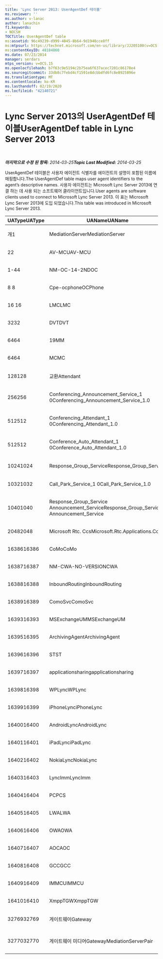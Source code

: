 ```yaml
---
title: 'Lync Server 2013: UserAgentDef 테이블'
ms.reviewer: ''
ms.author: v-lanac
author: lanachin
f1.keywords:
- NOCSH
TOCTitle: UserAgentDef table
ms:assetid: 96c49239-d999-4045-8b64-9d1940cce8ff
ms:mtpsurl: https://technet.microsoft.com/en-us/library/JJ205100(v=OCS.15)
ms:contentKeyID: 48184860
ms.date: 07/23/2014
manager: serdars
mtps_version: v=OCS.15
ms.openlocfilehash: b7f63c9e5194c2b75ea6f637acec7201c86178e4
ms.sourcegitcommit: 33db8c7febd4cf1591e8dcbbdfd6fc8e8925896e
ms.translationtype: MT
ms.contentlocale: ko-KR
ms.lasthandoff: 02/19/2020
ms.locfileid: "42140721"
---
```

<div data-xmlns="http://www.w3.org/1999/xhtml">

<div class="topic" data-xmlns="http://www.w3.org/1999/xhtml" data-msxsl="urn:schemas-microsoft-com:xslt" data-cs="http://msdn.microsoft.com/">

<div data-asp="https://msdn2.microsoft.com/asp">

# <a name="useragentdef-table-in-lync-server-2013"></a><span data-ttu-id="f6d99-102">Lync Server 2013의 UserAgentDef 테이블</span><span class="sxs-lookup"><span data-stu-id="f6d99-102">UserAgentDef table in Lync Server 2013</span></span>

</div>

<div id="mainSection">

<div id="mainBody">

<span> </span>

<span data-ttu-id="f6d99-103">_**마지막으로 수정 된 항목:** 2014-03-25_</span><span class="sxs-lookup"><span data-stu-id="f6d99-103">_**Topic Last Modified:** 2014-03-25_</span></span>

<span data-ttu-id="f6d99-104">UserAgentDef 테이블은 사용자 에이전트 식별자를 에이전트의 설명이 포함된 이름에 매핑합니다.</span><span class="sxs-lookup"><span data-stu-id="f6d99-104">The UserAgentDef table maps user agent identifiers to the agent’s descriptive names.</span></span> <span data-ttu-id="f6d99-105">사용자 에이전트는 Microsoft Lync Server 2013에 연결 하는 데 사용 되는 소프트웨어 클라이언트입니다.</span><span class="sxs-lookup"><span data-stu-id="f6d99-105">User agents are software clients used to connect to Microsoft Lync Server 2013.</span></span> <span data-ttu-id="f6d99-106">이 표는 Microsoft Lync Server 2013에 도입 되었습니다.</span><span class="sxs-lookup"><span data-stu-id="f6d99-106">This table was introduced in Microsoft Lync Server 2013.</span></span>


<table>
<colgroup>
<col style="width: 33%" />
<col style="width: 33%" />
<col style="width: 33%" />
</colgroup>
<thead>
<tr class="header">
<th><span data-ttu-id="f6d99-107">UAType</span><span class="sxs-lookup"><span data-stu-id="f6d99-107">UAType</span></span></th>
<th><span data-ttu-id="f6d99-108">UAName</span><span class="sxs-lookup"><span data-stu-id="f6d99-108">UAName</span></span></th>
<th><span data-ttu-id="f6d99-109">UACategory</span><span class="sxs-lookup"><span data-stu-id="f6d99-109">UACategory</span></span></th>
</tr>
</thead>
<tbody>
<tr class="odd">
<td><p><span data-ttu-id="f6d99-110">개</span><span class="sxs-lookup"><span data-stu-id="f6d99-110">1</span></span></p></td>
<td><p><span data-ttu-id="f6d99-111">MediationServer</span><span class="sxs-lookup"><span data-stu-id="f6d99-111">MediationServer</span></span></p></td>
<td><p><span data-ttu-id="f6d99-112">MediationServer</span><span class="sxs-lookup"><span data-stu-id="f6d99-112">MediationServer</span></span></p></td>
</tr>
<tr class="even">
<td><p><span data-ttu-id="f6d99-113">2</span><span class="sxs-lookup"><span data-stu-id="f6d99-113">2</span></span></p></td>
<td><p><span data-ttu-id="f6d99-114">AV-MCU</span><span class="sxs-lookup"><span data-stu-id="f6d99-114">AV-MCU</span></span></p></td>
<td><p><span data-ttu-id="f6d99-115">AV-MCU</span><span class="sxs-lookup"><span data-stu-id="f6d99-115">AV-MCU</span></span></p></td>
</tr>
<tr class="odd">
<td><p><span data-ttu-id="f6d99-116">1-4</span><span class="sxs-lookup"><span data-stu-id="f6d99-116">4</span></span></p></td>
<td><p><span data-ttu-id="f6d99-117">NM-OC-14-2ND</span><span class="sxs-lookup"><span data-stu-id="f6d99-117">OC</span></span></p></td>
<td><p><span data-ttu-id="f6d99-118">NM-OC-14-2ND</span><span class="sxs-lookup"><span data-stu-id="f6d99-118">OC</span></span></p></td>
</tr>
<tr class="even">
<td><p><span data-ttu-id="f6d99-119">8 </span><span class="sxs-lookup"><span data-stu-id="f6d99-119">8</span></span></p></td>
<td><p><span data-ttu-id="f6d99-120">Cpe-ocphone</span><span class="sxs-lookup"><span data-stu-id="f6d99-120">OCPhone</span></span></p></td>
<td><p><span data-ttu-id="f6d99-121">Cpe-ocphone</span><span class="sxs-lookup"><span data-stu-id="f6d99-121">OCPhone</span></span></p></td>
</tr>
<tr class="odd">
<td><p><span data-ttu-id="f6d99-122">16 </span><span class="sxs-lookup"><span data-stu-id="f6d99-122">16</span></span></p></td>
<td><p><span data-ttu-id="f6d99-123">LMC</span><span class="sxs-lookup"><span data-stu-id="f6d99-123">LMC</span></span></p></td>
<td><p><span data-ttu-id="f6d99-124">LMC</span><span class="sxs-lookup"><span data-stu-id="f6d99-124">LMC</span></span></p></td>
</tr>
<tr class="even">
<td><p><span data-ttu-id="f6d99-125">32</span><span class="sxs-lookup"><span data-stu-id="f6d99-125">32</span></span></p></td>
<td><p><span data-ttu-id="f6d99-126">DVT</span><span class="sxs-lookup"><span data-stu-id="f6d99-126">DVT</span></span></p></td>
<td><p><span data-ttu-id="f6d99-127">DVT</span><span class="sxs-lookup"><span data-stu-id="f6d99-127">DVT</span></span></p></td>
</tr>
<tr class="odd">
<td><p><span data-ttu-id="f6d99-128">64</span><span class="sxs-lookup"><span data-stu-id="f6d99-128">64</span></span></p></td>
<td><p><span data-ttu-id="f6d99-129">19</span><span class="sxs-lookup"><span data-stu-id="f6d99-129">MM</span></span></p></td>
<td><p><span data-ttu-id="f6d99-130">19</span><span class="sxs-lookup"><span data-stu-id="f6d99-130">MM</span></span></p></td>
</tr>
<tr class="even">
<td><p><span data-ttu-id="f6d99-131">64</span><span class="sxs-lookup"><span data-stu-id="f6d99-131">64</span></span></p></td>
<td><p><span data-ttu-id="f6d99-132">MC</span><span class="sxs-lookup"><span data-stu-id="f6d99-132">MC</span></span></p></td>
<td><p><span data-ttu-id="f6d99-133">19</span><span class="sxs-lookup"><span data-stu-id="f6d99-133">MM</span></span></p></td>
</tr>
<tr class="odd">
<td><p><span data-ttu-id="f6d99-134">128</span><span class="sxs-lookup"><span data-stu-id="f6d99-134">128</span></span></p></td>
<td><p><span data-ttu-id="f6d99-135">교환</span><span class="sxs-lookup"><span data-stu-id="f6d99-135">Attendant</span></span></p></td>
<td><p><span data-ttu-id="f6d99-136">교환</span><span class="sxs-lookup"><span data-stu-id="f6d99-136">Attendant</span></span></p></td>
</tr>
<tr class="even">
<td><p><span data-ttu-id="f6d99-137">256</span><span class="sxs-lookup"><span data-stu-id="f6d99-137">256</span></span></p></td>
<td><p><span data-ttu-id="f6d99-138">Conferencing_Announcement_Service_1 0</span><span class="sxs-lookup"><span data-stu-id="f6d99-138">Conferencing_Announcement_Service_1.0</span></span></p></td>
<td><p><span data-ttu-id="f6d99-139">인증</span><span class="sxs-lookup"><span data-stu-id="f6d99-139">CAS</span></span></p></td>
</tr>
<tr class="odd">
<td><p><span data-ttu-id="f6d99-140">512</span><span class="sxs-lookup"><span data-stu-id="f6d99-140">512</span></span></p></td>
<td><p><span data-ttu-id="f6d99-141">Conferencing_Attendant_1 0</span><span class="sxs-lookup"><span data-stu-id="f6d99-141">Conferencing_Attendant_1.0</span></span></p></td>
<td><p><span data-ttu-id="f6d99-142">CAA</span><span class="sxs-lookup"><span data-stu-id="f6d99-142">CAA</span></span></p></td>
</tr>
<tr class="even">
<td><p><span data-ttu-id="f6d99-143">512</span><span class="sxs-lookup"><span data-stu-id="f6d99-143">512</span></span></p></td>
<td><p><span data-ttu-id="f6d99-144">Conference_Auto_Attendant_1 0</span><span class="sxs-lookup"><span data-stu-id="f6d99-144">Conference_Auto_Attendant_1.0</span></span></p></td>
<td><p><span data-ttu-id="f6d99-145">CAA</span><span class="sxs-lookup"><span data-stu-id="f6d99-145">CAA</span></span></p></td>
</tr>
<tr class="odd">
<td><p><span data-ttu-id="f6d99-146">1024</span><span class="sxs-lookup"><span data-stu-id="f6d99-146">1024</span></span></p></td>
<td><p><span data-ttu-id="f6d99-147">Response_Group_Service</span><span class="sxs-lookup"><span data-stu-id="f6d99-147">Response_Group_Service</span></span></p></td>
<td><p><span data-ttu-id="f6d99-148">컴파일하지</span><span class="sxs-lookup"><span data-stu-id="f6d99-148">RGS</span></span></p></td>
</tr>
<tr class="even">
<td><p><span data-ttu-id="f6d99-149">1032</span><span class="sxs-lookup"><span data-stu-id="f6d99-149">1032</span></span></p></td>
<td><p><span data-ttu-id="f6d99-150">Call_Park_Service_1 0</span><span class="sxs-lookup"><span data-stu-id="f6d99-150">Call_Park_Service_1.0</span></span></p></td>
<td><p><span data-ttu-id="f6d99-151">CPS</span><span class="sxs-lookup"><span data-stu-id="f6d99-151">CPS</span></span></p></td>
</tr>
<tr class="odd">
<td><p><span data-ttu-id="f6d99-152">1040</span><span class="sxs-lookup"><span data-stu-id="f6d99-152">1040</span></span></p></td>
<td><p><span data-ttu-id="f6d99-153">Response_Group_Service Announcement_Service</span><span class="sxs-lookup"><span data-stu-id="f6d99-153">Response_Group_Service Announcement_Service</span></span></p></td>
<td><p><span data-ttu-id="f6d99-154">에</span><span class="sxs-lookup"><span data-stu-id="f6d99-154">AS</span></span></p></td>
</tr>
<tr class="even">
<td><p><span data-ttu-id="f6d99-155">2048</span><span class="sxs-lookup"><span data-stu-id="f6d99-155">2048</span></span></p></td>
<td><p><span data-ttu-id="f6d99-156">Microsoft Rtc. Ccs</span><span class="sxs-lookup"><span data-stu-id="f6d99-156">Microsoft.Rtc.Applications.Ccs</span></span></p></td>
<td><p><span data-ttu-id="f6d99-157">CCS</span><span class="sxs-lookup"><span data-stu-id="f6d99-157">CCS</span></span></p></td>
</tr>
<tr class="odd">
<td><p><span data-ttu-id="f6d99-158">16386</span><span class="sxs-lookup"><span data-stu-id="f6d99-158">16386</span></span></p></td>
<td><p><span data-ttu-id="f6d99-159">CoMo</span><span class="sxs-lookup"><span data-stu-id="f6d99-159">CoMo</span></span></p></td>
<td><p><span data-ttu-id="f6d99-160">CoMo</span><span class="sxs-lookup"><span data-stu-id="f6d99-160">CoMo</span></span></p></td>
</tr>
<tr class="even">
<td><p><span data-ttu-id="f6d99-161">16387</span><span class="sxs-lookup"><span data-stu-id="f6d99-161">16387</span></span></p></td>
<td><p><span data-ttu-id="f6d99-162">NM-CWA-NO-VERSION</span><span class="sxs-lookup"><span data-stu-id="f6d99-162">CWA</span></span></p></td>
<td><p><span data-ttu-id="f6d99-163">NM-CWA-NO-VERSION</span><span class="sxs-lookup"><span data-stu-id="f6d99-163">CWA</span></span></p></td>
</tr>
<tr class="odd">
<td><p><span data-ttu-id="f6d99-164">16388</span><span class="sxs-lookup"><span data-stu-id="f6d99-164">16388</span></span></p></td>
<td><p><span data-ttu-id="f6d99-165">InboundRouting</span><span class="sxs-lookup"><span data-stu-id="f6d99-165">InboundRouting</span></span></p></td>
<td><p><span data-ttu-id="f6d99-166">InboundRouting</span><span class="sxs-lookup"><span data-stu-id="f6d99-166">InboundRouting</span></span></p></td>
</tr>
<tr class="even">
<td><p><span data-ttu-id="f6d99-167">16389</span><span class="sxs-lookup"><span data-stu-id="f6d99-167">16389</span></span></p></td>
<td><p><span data-ttu-id="f6d99-168">ComoSvc</span><span class="sxs-lookup"><span data-stu-id="f6d99-168">ComoSvc</span></span></p></td>
<td><p><span data-ttu-id="f6d99-169">ComoSvc</span><span class="sxs-lookup"><span data-stu-id="f6d99-169">ComoSvc</span></span></p></td>
</tr>
<tr class="odd">
<td><p><span data-ttu-id="f6d99-170">16393</span><span class="sxs-lookup"><span data-stu-id="f6d99-170">16393</span></span></p></td>
<td><p><span data-ttu-id="f6d99-171">MSExchangeUM</span><span class="sxs-lookup"><span data-stu-id="f6d99-171">MSExchangeUM</span></span></p></td>
<td><p><span data-ttu-id="f6d99-172">ExUM</span><span class="sxs-lookup"><span data-stu-id="f6d99-172">ExUM</span></span></p></td>
</tr>
<tr class="even">
<td><p><span data-ttu-id="f6d99-173">16395</span><span class="sxs-lookup"><span data-stu-id="f6d99-173">16395</span></span></p></td>
<td><p><span data-ttu-id="f6d99-174">ArchivingAgent</span><span class="sxs-lookup"><span data-stu-id="f6d99-174">ArchivingAgent</span></span></p></td>
<td><p><span data-ttu-id="f6d99-175">ARCHAGENT</span><span class="sxs-lookup"><span data-stu-id="f6d99-175">ARCHAGENT</span></span></p></td>
</tr>
<tr class="odd">
<td><p><span data-ttu-id="f6d99-176">16396</span><span class="sxs-lookup"><span data-stu-id="f6d99-176">16396</span></span></p></td>
<td><p><span data-ttu-id="f6d99-177">ST</span><span class="sxs-lookup"><span data-stu-id="f6d99-177">ST</span></span></p></td>
<td><p><span data-ttu-id="f6d99-178">ST</span><span class="sxs-lookup"><span data-stu-id="f6d99-178">ST</span></span></p></td>
</tr>
<tr class="even">
<td><p><span data-ttu-id="f6d99-179">16397</span><span class="sxs-lookup"><span data-stu-id="f6d99-179">16397</span></span></p></td>
<td><p><span data-ttu-id="f6d99-180">applicationsharing</span><span class="sxs-lookup"><span data-stu-id="f6d99-180">applicationsharing</span></span></p></td>
<td><p><span data-ttu-id="f6d99-181">ASMCU</span><span class="sxs-lookup"><span data-stu-id="f6d99-181">ASMCU</span></span></p></td>
</tr>
<tr class="odd">
<td><p><span data-ttu-id="f6d99-182">16398</span><span class="sxs-lookup"><span data-stu-id="f6d99-182">16398</span></span></p></td>
<td><p><span data-ttu-id="f6d99-183">WPLync</span><span class="sxs-lookup"><span data-stu-id="f6d99-183">WPLync</span></span></p></td>
<td><p><span data-ttu-id="f6d99-184">WPLync</span><span class="sxs-lookup"><span data-stu-id="f6d99-184">WPLync</span></span></p></td>
</tr>
<tr class="even">
<td><p><span data-ttu-id="f6d99-185">16399</span><span class="sxs-lookup"><span data-stu-id="f6d99-185">16399</span></span></p></td>
<td><p><span data-ttu-id="f6d99-186">iPhoneLync</span><span class="sxs-lookup"><span data-stu-id="f6d99-186">iPhoneLync</span></span></p></td>
<td><p><span data-ttu-id="f6d99-187">iPhoneLync</span><span class="sxs-lookup"><span data-stu-id="f6d99-187">iPhoneLync</span></span></p></td>
</tr>
<tr class="odd">
<td><p><span data-ttu-id="f6d99-188">16400</span><span class="sxs-lookup"><span data-stu-id="f6d99-188">16400</span></span></p></td>
<td><p><span data-ttu-id="f6d99-189">AndroidLync</span><span class="sxs-lookup"><span data-stu-id="f6d99-189">AndroidLync</span></span></p></td>
<td><p><span data-ttu-id="f6d99-190">AndroidLync</span><span class="sxs-lookup"><span data-stu-id="f6d99-190">AndroidLync</span></span></p></td>
</tr>
<tr class="even">
<td><p><span data-ttu-id="f6d99-191">16401</span><span class="sxs-lookup"><span data-stu-id="f6d99-191">16401</span></span></p></td>
<td><p><span data-ttu-id="f6d99-192">iPadLync</span><span class="sxs-lookup"><span data-stu-id="f6d99-192">iPadLync</span></span></p></td>
<td><p><span data-ttu-id="f6d99-193">iPadLync</span><span class="sxs-lookup"><span data-stu-id="f6d99-193">iPadLync</span></span></p></td>
</tr>
<tr class="odd">
<td><p><span data-ttu-id="f6d99-194">16402</span><span class="sxs-lookup"><span data-stu-id="f6d99-194">16402</span></span></p></td>
<td><p><span data-ttu-id="f6d99-195">NokiaLync</span><span class="sxs-lookup"><span data-stu-id="f6d99-195">NokiaLync</span></span></p></td>
<td><p><span data-ttu-id="f6d99-196">NokiaLync</span><span class="sxs-lookup"><span data-stu-id="f6d99-196">NokiaLync</span></span></p></td>
</tr>
<tr class="even">
<td><p><span data-ttu-id="f6d99-197">16403</span><span class="sxs-lookup"><span data-stu-id="f6d99-197">16403</span></span></p></td>
<td><p><span data-ttu-id="f6d99-198">LyncImm</span><span class="sxs-lookup"><span data-stu-id="f6d99-198">LyncImm</span></span></p></td>
<td><p><span data-ttu-id="f6d99-199">LyncImm</span><span class="sxs-lookup"><span data-stu-id="f6d99-199">LyncImm</span></span></p></td>
</tr>
<tr class="odd">
<td><p><span data-ttu-id="f6d99-200">16404</span><span class="sxs-lookup"><span data-stu-id="f6d99-200">16404</span></span></p></td>
<td><p><span data-ttu-id="f6d99-201">PC</span><span class="sxs-lookup"><span data-stu-id="f6d99-201">PCS</span></span></p></td>
<td><p><span data-ttu-id="f6d99-202">PC</span><span class="sxs-lookup"><span data-stu-id="f6d99-202">PCS</span></span></p></td>
</tr>
<tr class="even">
<td><p><span data-ttu-id="f6d99-203">16405</span><span class="sxs-lookup"><span data-stu-id="f6d99-203">16405</span></span></p></td>
<td><p><span data-ttu-id="f6d99-204">LWA</span><span class="sxs-lookup"><span data-stu-id="f6d99-204">LWA</span></span></p></td>
<td><p><span data-ttu-id="f6d99-205">LWA</span><span class="sxs-lookup"><span data-stu-id="f6d99-205">LWA</span></span></p></td>
</tr>
<tr class="odd">
<td><p><span data-ttu-id="f6d99-206">16406</span><span class="sxs-lookup"><span data-stu-id="f6d99-206">16406</span></span></p></td>
<td><p><span data-ttu-id="f6d99-207">OWA</span><span class="sxs-lookup"><span data-stu-id="f6d99-207">OWA</span></span></p></td>
<td><p><span data-ttu-id="f6d99-208">OWA</span><span class="sxs-lookup"><span data-stu-id="f6d99-208">OWA</span></span></p></td>
</tr>
<tr class="even">
<td><p><span data-ttu-id="f6d99-209">16407</span><span class="sxs-lookup"><span data-stu-id="f6d99-209">16407</span></span></p></td>
<td><p><span data-ttu-id="f6d99-210">AOC</span><span class="sxs-lookup"><span data-stu-id="f6d99-210">AOC</span></span></p></td>
<td><p><span data-ttu-id="f6d99-211">AOC</span><span class="sxs-lookup"><span data-stu-id="f6d99-211">AOC</span></span></p></td>
</tr>
<tr class="odd">
<td><p><span data-ttu-id="f6d99-212">16408</span><span class="sxs-lookup"><span data-stu-id="f6d99-212">16408</span></span></p></td>
<td><p><span data-ttu-id="f6d99-213">GCC</span><span class="sxs-lookup"><span data-stu-id="f6d99-213">GCC</span></span></p></td>
<td><p><span data-ttu-id="f6d99-214">GCC</span><span class="sxs-lookup"><span data-stu-id="f6d99-214">GCC</span></span></p></td>
</tr>
<tr class="even">
<td><p><span data-ttu-id="f6d99-215">16409</span><span class="sxs-lookup"><span data-stu-id="f6d99-215">16409</span></span></p></td>
<td><p><span data-ttu-id="f6d99-216">IMMCU</span><span class="sxs-lookup"><span data-stu-id="f6d99-216">IMMCU</span></span></p></td>
<td><p><span data-ttu-id="f6d99-217">IMMCU</span><span class="sxs-lookup"><span data-stu-id="f6d99-217">IMMCU</span></span></p></td>
</tr>
<tr class="odd">
<td><p><span data-ttu-id="f6d99-218">16410</span><span class="sxs-lookup"><span data-stu-id="f6d99-218">16410</span></span></p></td>
<td><p><span data-ttu-id="f6d99-219">XmppTGW</span><span class="sxs-lookup"><span data-stu-id="f6d99-219">XmppTGW</span></span></p></td>
<td><p><span data-ttu-id="f6d99-220">XmppGateway</span><span class="sxs-lookup"><span data-stu-id="f6d99-220">XmppGateway</span></span></p></td>
</tr>
<tr class="even">
<td><p><span data-ttu-id="f6d99-221">32769</span><span class="sxs-lookup"><span data-stu-id="f6d99-221">32769</span></span></p></td>
<td><p><span data-ttu-id="f6d99-222">게이트웨이</span><span class="sxs-lookup"><span data-stu-id="f6d99-222">Gateway</span></span></p></td>
<td><p><span data-ttu-id="f6d99-223">게이트웨이</span><span class="sxs-lookup"><span data-stu-id="f6d99-223">Gateway</span></span></p></td>
</tr>
<tr class="odd">
<td><p><span data-ttu-id="f6d99-224">32770</span><span class="sxs-lookup"><span data-stu-id="f6d99-224">32770</span></span></p></td>
<td><p><span data-ttu-id="f6d99-225">게이트웨이 미디어</span><span class="sxs-lookup"><span data-stu-id="f6d99-225">GatewayMediationServerPair</span></span></p></td>
<td><p><span data-ttu-id="f6d99-226">게이트웨이 미디어</span><span class="sxs-lookup"><span data-stu-id="f6d99-226">GatewayMediationServerPair</span></span></p></td>
</tr>
</tbody>
</table>


</div>

<span> </span>

</div>

</div>

</div>


